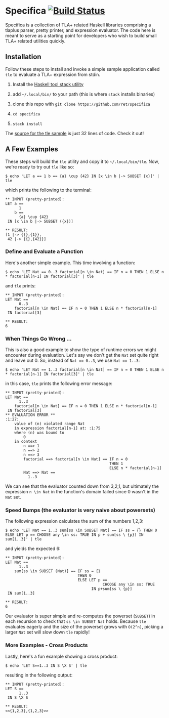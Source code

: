 # Specifica [![Build Status](https://github.com/ret/specifica/workflows/Haskell%20Stack%20Project%20CI/badge.svg)](https://github.com/ret/specifica/workflows/Haskell%20Stack%20Project%20CI/badge.svg)

Specifica is a collection of TLA+ related Haskell libraries comprising a tlaplus parser, pretty printer, and expression evaluator. The code here is meant to serve as a starting point for developers who wish to build small TLA+ related utilities quickly.

## Installation

Follow these steps to install and invoke a simple sample application called `tle` to evaluate a TLA+ expression from stdin.

1. Install the [Haskell tool stack utility](https://docs.haskellstack.org/en/stable/README/#how-to-install)
2. add `~/.local/bin/` to your path (this is where `stack` installs binaries)

3. clone this repo with `git clone https://github.com/ret/specifica`
4. `cd specifica`
5. `stack install`

The [source for the tle sample](https://github.com/ret/specifica/blob/master/tlaplus-eval/app/tle.hs) is just 32 lines of code. Check it out!

## A Few Examples

These steps will build the `tle` utility and copy it to `~/.local/bin/tle`. Now, we're ready to try out `tle` like so:

`$ echo 'LET a == 1 b == {a} \cup {42} IN [x \in b |-> SUBSET {x}]' | tle`

which prints the following to the terminal:

```
** INPUT (pretty-printed):
LET a ==
      1
    b ==
      {a} \cup {42}
 IN [x \in b |-> SUBSET ({x})]

** RESULT:
[1 |-> {{},{1}},
 42 |-> {{},{42}}]
```

### Define and Evaluate a Function

Here's another simple example. This time involving a function:

```
$ echo 'LET Nat == 0..3 factorial[n \in Nat] == IF n = 0 THEN 1 ELSE n * factorial[n-1] IN factorial[3]' | tle
```

and `tle` prints:

```
** INPUT (pretty-printed):
LET Nat ==
      0..3
    factorial[n \in Nat] == IF n = 0 THEN 1 ELSE n * factorial[n-1]
 IN factorial[3]

** RESULT:
6
```

### When Things Go Wrong ...

This is also a good example to show the type of runtime errors we might encounter during evaluation. Let's say we don't get the `Nat` set quite right and leave out 0. So, instead of `Nat == 0..3`, we use `Nat == 1..3`:

```
$ echo 'LET Nat == 1..3 factorial[n \in Nat] == IF n = 0 THEN 1 ELSE n * factorial[n-1] IN factorial[3]' | tle
```

in this case, `tle` prints the following error message:

```
** INPUT (pretty-printed):
LET Nat ==
      1..3
    factorial[n \in Nat] == IF n = 0 THEN 1 ELSE n * factorial[n-1]
 IN factorial[3]
** EVALUATION ERROR **
:1:27:
    value of (n) violated range Nat
    in expression factorial[n-1] at: :1:75
    where (n) was bound to
        0
    in context
        n ==> 1
        n ==> 2
        n ==> 3
        factorial ==> factorial[n \in Nat] == IF n = 0
                                              THEN 1
                                              ELSE n * factorial[n-1]
        Nat ==> Nat ==
          1..3
```

We can see that the evaluator counted down from 3,2,1, but ultimately the expression `n \in Nat` in the function's domain failed since 0 wasn't in the `Nat` set.

### Speed Bumps (the evaluator is very naive about powersets)

The following expression calculates the sum of the numbers 1,2,3:

```
$ echo 'LET Nat == 1..3 sum[ss \in SUBSET Nat] == IF ss = {} THEN 0 ELSE LET p == CHOOSE any \in ss: TRUE IN p + sum[ss \ {p}] IN sum[1..3]' | tle
```

and yields the expected 6:

```
** INPUT (pretty-printed):
LET Nat ==
      1..3
    sum[ss \in SUBSET (Nat)] == IF ss = {}
                                THEN 0
                                ELSE LET p ==
                                           CHOOSE any \in ss: TRUE
                                      IN p+sum[ss \ {p}]
 IN sum[1..3]

** RESULT:
6
```

Our evaluator is super simple and re-computes the powerset (`SUBSET`) in each recursion to check that `ss \in SUBSET Nat` holds. Because `tle` evaluates eagerly and the size of the powerset grows with `O(2^n)`, picking a larger `Nat` set will slow down `tle` rapidly!

### More Examples - Cross Products

Lastly, here's a fun example showing a cross product:

```
$ echo 'LET S==1..3 IN S \X S' | tle
```

resulting in the following output:

```
** INPUT (pretty-printed):
LET S ==
      1..3
 IN S \X S

** RESULT:
<<{1,2,3},{1,2,3}>>
```
